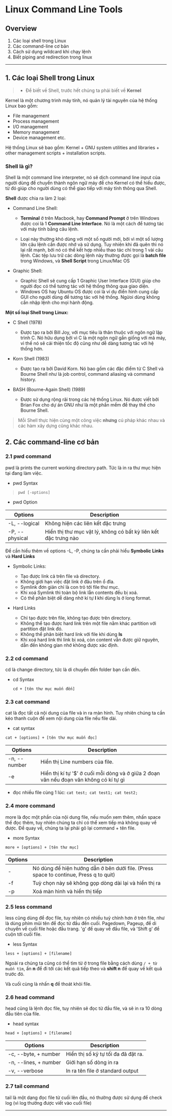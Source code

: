 # Linux Command Line Tools

## Overview

1. Các loại shell trong Linux
2. Các command-line cơ bản
3. Cách sử dụng wildcard khi chạy lệnh
4. Biết piping and redirection trong linux

---

## 1. Các loại Shell trong Linux

> - Để biết về Shell, trước hết chúng ta phải biết về **Kernel**

Kernel là một chương trình máy tính, nó quản lý tài nguyên của hệ thống Linux bao gồm:

- File management
- Process management
- I/O management
- Memory management
- Device management etc.

Hệ thống Linux sẽ bao gồm: Kernel + GNU system utilities and libraries + other management scripts + installation scripts.

### Shell là gì?

Shell là một command line interpreter, nó sẽ dịch command line input của người dùng để chuyển thành ngôn ngữ máy để cho Kernel có thể hiểu được, từ đó giúp cho người dùng có thể giao tiếp với máy tính thông qua Shell.

**Shell** được chia ra làm 2 loại:

- Command Line Shell:

  - **Terminal** ở trên Macbook, hay **Command Prompt** ở trên Windows được coi là 1 **Command Line Interface**. Nó là một cách để tương tác với máy tính bằng câu lệnh.

  - Loại này thường khó dùng với một số người mới, bởi vì một số lượng lớn câu lệnh cần được nhớ và sử dụng. Tuy nhiên khi đã quên thì nó lại rất mạnh, bởi nó có thể kết hợp nhiều thao tác chỉ trong 1 vài câu lệnh. Các tệp lưu trữ các dòng lệnh này thường được gọi là **batch file** trong Windows, và **Shell Script** trong Linux/Mac OS

- Graphic Shell:

  - Graphic Shell sẽ cung cấp 1 Graphic User Interface (GUI) giúp cho người đọc có thể tương tác với hệ thống thông qua giao diện.
  - Windows OS hay Ubuntu OS được coi là ví dụ điển hình cung cấp GUI cho người dùng để tương tác với hệ thống. Ngừoi dùng không cần nhập lệnh cho mọi hành động.

**Một số loại Shell trong Linux:**

- C Shell (1978)

  - Được tạo ra bởi Bill Joy, với mục tiêu là thân thuộc với ngôn ngữ lập trình C. Nó hữu dụng bởi vì C là một ngôn ngữ gần giống với mã máy, vì thế nó sẽ cải thiện tốc độ cũng như dễ dàng tương tác với hệ thống hơn.

- Korn Shell (1983)

  - Được tạo ra bởi David Korn. Nó bao gồm các đặc điểm từ C Shell và Bourne Shell như là job control, command aliasing và command history.

- BASH (Bourne-Again Shell) (1989)

  - Được sử dụng rộng rãi trong các hệ thống Linux. Nó được viết bởi Brian Fox cho dự án GNU như là một phần mềm để thay thế cho Bourne Shell.

> Mỗi Shell thực hiện cùng một công việc **nhưng** cú pháp khác nhau và các hàm xây dựng cũng khác nhau.

## 2. Các command-line cơ bản

### 2.1 pwd command

pwd là prints the current working directory path. Tức là in ra thư mục hiện tại đang làm việc.

- pwd Syntax

> `pwd [-options]`

- pwd Option

| Options        | Description                                                     |
| -------------- | --------------------------------------------------------------- |
| -L, --logical  | Không hiện các liên kết đặc trưng                               |
| -P, --physical | Hiển thị thư mục vật lý, không có bất kỳ liên kết đặc trưng nào |

Để cần hiểu thêm về options -L, -P, chúng ta cần phải hiểu **Symbolic Links** và **Hard Links**

- Symbolic Links:

  - Tạo được link cả trên file và directory.
  - Không giới hạn việc đặt link ở đâu trên ổ đĩa.
  - Symlink đơn giản chỉ là con trỏ tới file thư mục.
  - Khi xoá Symlink thì toàn bộ link lẫn contents đều bị xoá.
  - Có thể phân biệt dễ dàng nhờ kí tự **l** khi dùng ls ở long format.

- Hard Links

  - Chỉ tạo được trên file, không tạo được trên directory.
  - Không thể tạo được hard link trên một file nằm khác partition với partition đặt link đó.
  - Không thể phân biệt hard link với file khi dùng **ls**
  - Khi xoá hard link thì link bị xoá, còn content vẫn được giữ nguyên, dẫn đến không gian nhớ không được xác định.

### 2.2 cd command

cd là change directory, tức là di chuyển đến folder bạn cần đến.

- cd Syntax

  `cd + [tên thư mục muốn đến]`

### 2.3 cat command

cat là đọc tất cả nội dung của file và in ra màn hình. Tuy nhiên chúng ta cần kéo thanh cuộn để xem nội dung của file nếu file dài.

- cat syntax

`cat + [options] + [tên thư mục muốn đọc]`

| Options      | Description                                                                            |
| ------------ | -------------------------------------------------------------------------------------- |
| -n, --number | Hiển thị Line numbers của file.                                                        |
| -e           | Hiển thị kí tự '$' ở cuối mỗi dòng và ở giữa 2 đoạn văn nếu đoạn văn không có kí tự gì |

- đọc nhiều file cùng 1 lúc: `cat test; cat test1; cat test2;`

### 2.4 more command

more là đọc một phần của nội dung file, nếu muốn xem thêm, nhấn space thế đọc thêm, tuy nhiên chúng ta chỉ có thể xem tiếp mà không quay về được. Để quay về, chúng ta lại phải gõ lại command + tên file.

- more Syntax

`more + [options] + [tên thư mục]`

| Options | Description                                                                           |
| ------- | ------------------------------------------------------------------------------------- |
| -       | Nó dùng để hiện hướng dẫn ở bên dưới file. (Press space to continue, Press q to quit) |
| -f      | Tuỳ chọn này sẽ không gọp dòng dài lại và hiển thị ra                                 |
| -p      | Xoá màn hình và hiển thị tiếp                                                         |

### 2.5 less command

less cũng dùng để đọc file, tuy nhiên có nhiều tuỷ chỉnh hơn ở trên file, như là dùng phím mũi tên để đọc từ đầu đến cuối. Pagedown, Pageup, để di chuyển về cuối file hoặc đầu trang. 'g' để quay về đầu file, và 'Shift g' để cuộn tới cuối file.

- less Syntax

`less + [options] + [filename]`

Ngoài ra chúng ta cũng có thể tìm từ ở trong file bằng cách dùng `/ + từ muốn tìm`, ấn **n** để đi tới các kết quả tiếp theo và **shift n** để quay về kết quả trước đó.

Và cuối cùng là nhấn **q** để thoát khỏi file.

### 2.6 head command

head cũng là lệnh đọc file, tuy nhiên sẽ đọc từ đầu file, và sẽ in ra 10 dòng đầu tiên của file.

- head syntax

`head + [options] + [filename]`

| Options               | Description                         |
| --------------------- | ----------------------------------- |
| -c, --byte, + number  | Hiển thị số kỹ tự tối đa đã đặt ra. |
| -n, --lines, + number | Giới hạn số dòng in ra              |
| -v, --verbose         | In ra tên file ở standard output    |

### 2.7 tail command

tail là một dạng đọc file từ cuối lên đầu, nó thường được sử dụng để check log (vì log thường được viết vào cuối file)

---
